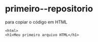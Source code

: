 # primeiro--repositorio

para copiar o código em HTML
```
<html>
<h1>Meu primeiro arquivo HTML</h1>
 ```
